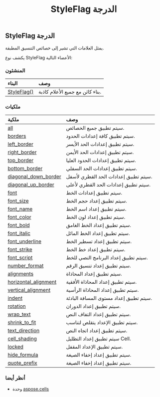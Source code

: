 ﻿---
title: StyleFlag الدرجة
second_title: Aspose.Cells for Python via .NET API المراجع
description:
type: docs
weight: 1400
url: /ar/python-net/aspose.cells/styleflag/
is_root: false
---
##  StyleFlag الدرجة
يمثل العلامات التي تشير إلى خصائص التنسيق المطبقة.



يكشف نوع StyleFlag الأعضاء التالية:

###  المنشئون
| البناء| وصف|
| :- | :- |
| [StyleFlag()](/cells/ar/python-net/aspose.cells/styleflag/__init__/#) | بناء كائن مع جميع الأعلام كاذبة.|


###  ملكيات
| ملكية| وصف|
| :- | :- |
| [all](/cells/ar/python-net/aspose.cells/styleflag/all) | سيتم تطبيق جميع الخصائص.|
| [borders](/cells/ar/python-net/aspose.cells/styleflag/borders) | سيتم تطبيق كافة إعدادات الحدود.|
| [left_border](/cells/ar/python-net/aspose.cells/styleflag/left_border) | سيتم تطبيق إعدادات الحد الأيسر.|
| [right_border](/cells/ar/python-net/aspose.cells/styleflag/right_border) | سيتم تطبيق إعدادات الحد الأيمن.|
| [top_border](/cells/ar/python-net/aspose.cells/styleflag/top_border) | سيتم تطبيق إعدادات الحدود العليا.|
| [bottom_border](/cells/ar/python-net/aspose.cells/styleflag/bottom_border) | سيتم تطبيق إعدادات الحد السفلي.|
| [diagonal_down_border](/cells/ar/python-net/aspose.cells/styleflag/diagonal_down_border) | سيتم تطبيق إعدادات الحد القطري لأسفل.|
| [diagonal_up_border](/cells/ar/python-net/aspose.cells/styleflag/diagonal_up_border) | سيتم تطبيق إعدادات الحد القطري لأعلى.|
| [font](/cells/ar/python-net/aspose.cells/styleflag/font) | سيتم تطبيق إعدادات الخط.|
| [font_size](/cells/ar/python-net/aspose.cells/styleflag/font_size) | سيتم تطبيق إعداد حجم الخط.|
| [font_name](/cells/ar/python-net/aspose.cells/styleflag/font_name) | سيتم تطبيق إعداد اسم الخط.|
| [font_color](/cells/ar/python-net/aspose.cells/styleflag/font_color) | سيتم تطبيق إعداد لون الخط.|
| [font_bold](/cells/ar/python-net/aspose.cells/styleflag/font_bold) | سيتم تطبيق إعداد الخط الغامق.|
| [font_italic](/cells/ar/python-net/aspose.cells/styleflag/font_italic) | سيتم تطبيق إعداد الخط المائل.|
| [font_underline](/cells/ar/python-net/aspose.cells/styleflag/font_underline) | سيتم تطبيق إعداد تسطير الخط.|
| [font_strike](/cells/ar/python-net/aspose.cells/styleflag/font_strike) |سيتم تطبيق إعداد خط الخط.|
| [font_script](/cells/ar/python-net/aspose.cells/styleflag/font_script) | سيتم تطبيق إعداد البرنامج النصي للخط.|
| [number_format](/cells/ar/python-net/aspose.cells/styleflag/number_format) | سيتم تطبيق إعداد تنسيق الرقم.|
| [alignments](/cells/ar/python-net/aspose.cells/styleflag/alignments) | سيتم تطبيق إعداد المحاذاة.|
| [horizontal_alignment](/cells/ar/python-net/aspose.cells/styleflag/horizontal_alignment) | سيتم تطبيق إعداد المحاذاة الأفقية.|
| [vertical_alignment](/cells/ar/python-net/aspose.cells/styleflag/vertical_alignment) | سيتم تطبيق إعداد المحاذاة الرأسية.|
| [indent](/cells/ar/python-net/aspose.cells/styleflag/indent) | سيتم تطبيق إعداد مستوى المسافة البادئة.|
| [rotation](/cells/ar/python-net/aspose.cells/styleflag/rotation) | سيتم تطبيق إعداد الدوران.|
| [wrap_text](/cells/ar/python-net/aspose.cells/styleflag/wrap_text) | سيتم تطبيق إعداد التفاف النص.|
| [shrink_to_fit](/cells/ar/python-net/aspose.cells/styleflag/shrink_to_fit) | سيتم تطبيق الإعداد يتقلص لتناسب.|
| [text_direction](/cells/ar/python-net/aspose.cells/styleflag/text_direction) | سيتم تطبيق إعداد اتجاه النص.|
| [cell_shading](/cells/ar/python-net/aspose.cells/styleflag/cell_shading) | سيتم تطبيق إعداد التظليل Cell.|
| [locked](/cells/ar/python-net/aspose.cells/styleflag/locked) | سيتم تطبيق الإعداد المقفل.|
| [hide_formula](/cells/ar/python-net/aspose.cells/styleflag/hide_formula) | سيتم تطبيق إعداد إخفاء الصيغة.|
| [quote_prefix](/cells/ar/python-net/aspose.cells/styleflag/quote_prefix) | سيتم تطبيق إعداد إخفاء الصيغة.|



###  أنظر أيضا
* وحدة [aspose.cells](..)
